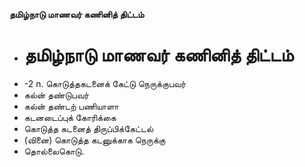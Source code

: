 **தமிழ்நாடு மாணவர் கணினித் திட்டம்**
- # தமிழ்நாடு மாணவர் கணினித் திட்டம்
- -2 n. கொடுத்தகடனைக் கேட்டு நெருக்குபவர்
- கல்ன் தண்டுபவர்
- கல்ன் தண்டற் பணியாளா
- கடனடைப்புக் கோரிக்கை
- கொடுத்த கடனைத் திருப்பிக்கேட்டல்
- (வினை) கொடுத்த கடனுக்காக நெருக்கு
- தொல்லைகொடு.

